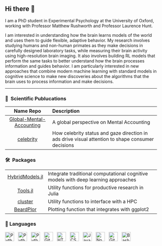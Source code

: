 ## Hi there 👋

I am a PhD student in Experimental Psychology at the University of Oxford, working with Professor Matthew Rushworth and Professor Laurence Hunt.

I am interested in understanding how the brain learns models of the world and uses them to guide flexible, adaptive behavior. My research involves studying humans and non-human primates as they make decisions in carefully designed laboratory tasks, while measuring their brain activity using high-resolution brain imaging. It also involves building RL models that perform the same tasks to better understand how the brain processes information and guides behavior. I am particularly interested in new approaches that combine modern machine learning with standard models in cognitive science to make new discoveries about the algorithms that the brain uses to process information and make decisions.

---

### 📝&nbsp; Scientific Publucations

| Name Repo| Description |
| :-: | :-- |
| [Global-Mental-Accounting](https://github.com/simonedambrogio/Global-Mental-Accounting) | A global perspective on Mental Accounting |
| [celebrity](https://github.com/simonedambrogio/celebrity) | How celebrity status and gaze direction in ads drive visual attention to shape consumer decisions |



### 🛠️&nbsp; Packages

|     |     |
| :-: | :-- |
| [HybridModels.jl](https://github.com/simonedambrogio/HybridModels.jl) | Integrate traditional computational cognitive models with deep learning approaches |
| [Tools.jl](https://github.com/simonedambrogio/Tools) | Utility functions for productive research in Julia |
| [cluster](https://github.com/simonedambrogio/cluster) | Utility functions to interface with a HPC |
| [BeardPlor](https://github.com/simonedambrogio/BeardPlot) | Plotting function that integrates with ggplot2 |



### 🧰 Languages

<img align="left" alt="Python" width="30px" style="padding-right:10px;" src="https://cdn.jsdelivr.net/gh/devicons/devicon@latest/icons/julia/julia-original.svg" />
<img align="left" alt="Python" width="30px" style="padding-right:10px;" src="https://cdn.jsdelivr.net/gh/devicons/devicon@latest/icons/rstudio/rstudio-original.svg" />          
<img align="left" alt="Python" width="30px" style="padding-right:10px;" src="https://cdn.jsdelivr.net/gh/devicons/devicon/icons/python/python-plain.svg" />
<img align="left" alt="Git" width="30px" style="padding-right:10px;" src="https://cdn.jsdelivr.net/gh/devicons/devicon/icons/git/git-original.svg" />
<img align="left" alt="HTML" width="30px" style="padding-right:10px;" src="https://cdn.jsdelivr.net/gh/devicons/devicon/icons/html5/html5-plain.svg" />
<img align="left" alt="CSS" width="30px" style="padding-right:10px;" src="https://cdn.jsdelivr.net/gh/devicons/devicon/icons/css3/css3-plain.svg" />
<img align="left" alt="JavaScript" width="30px" style="padding-right:10px;" src="https://cdn.jsdelivr.net/gh/devicons/devicon/icons/javascript/javascript-plain.svg" />
<img align="left" alt="NodeJS" width="30px" style="padding-right:10px;" src="https://cdn.jsdelivr.net/gh/devicons/devicon/icons/nodejs/nodejs-original.svg" />
<img align="left" alt="GitHub" width="30px" style="padding-right:10px;" src="https://cdn.jsdelivr.net/gh/devicons/devicon/icons/github/github-original.svg" />
<img align="left" alt="Bash" width="30px" style="padding-right:10px;" src="https://cdn.jsdelivr.net/gh/devicons/devicon/icons/bash/bash-original.svg" />
<br />


